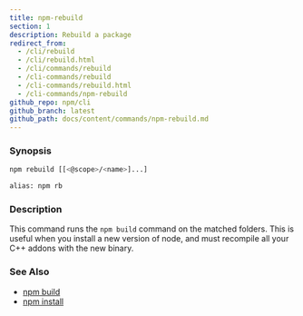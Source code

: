 ```yaml
---
title: npm-rebuild
section: 1
description: Rebuild a package
redirect_from:
  - /cli/rebuild
  - /cli/rebuild.html
  - /cli/commands/rebuild
  - /cli-commands/rebuild
  - /cli-commands/rebuild.html
  - /cli-commands/npm-rebuild
github_repo: npm/cli
github_branch: latest
github_path: docs/content/commands/npm-rebuild.md
---
```


### Synopsis

```bash
npm rebuild [[<@scope>/<name>]...]

alias: npm rb
```

### Description

This command runs the `npm build` command on the matched folders.  This is useful when you install a new version of node, and must recompile all your C++ addons with the new binary.

### See Also

* [npm build](/cli/v6/commands/npm-build)
* [npm install](/cli/v6/commands/npm-install)
